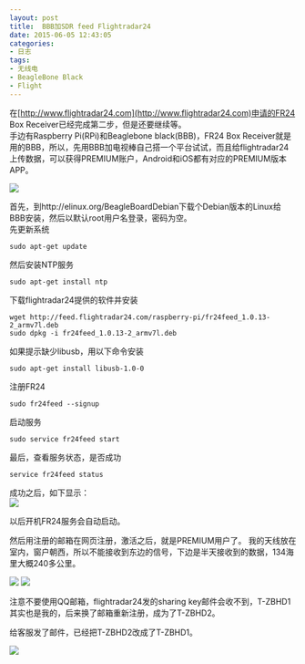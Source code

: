 ```yaml
---
layout: post
title: 	BBB加SDR feed Flightradar24
date: 2015-06-05 12:43:05
categories:
- 日志
tags:
- 无线电
- BeagleBone Black
- Flight
---
```


在[http://www.flightradar24.com](http://www.flightradar24.com)申请的FR24 Box Receiver已经完成第二步，但是还要继续等。    
手边有Raspberry Pi(RPi)和Beaglebone black(BBB)，FR24 Box Receiver就是用的BBB，所以，先用BBB加电视棒自己搭一个平台试试，而且给flightradar24上传数据，可以获得PREMIUM账户，Android和iOS都有对应的PREMIUM版本APP。

![](http://i1328.photobucket.com/albums/w532/xwlogic/_zpsuasgehs7.jpg)

首先，到http://elinux.org/BeagleBoardDebian下载个Debian版本的Linux给BBB安装，然后以默认root用户名登录，密码为空。    
先更新系统

    sudo apt-get update
    
然后安装NTP服务

    sudo apt-get install ntp  
    
下载flightradar24提供的软件并安装

    wget http://feed.flightradar24.com/raspberry-pi/fr24feed_1.0.13-2_armv7l.deb    
    sudo dpkg -i fr24feed_1.0.13-2_armv7l.deb

如果提示缺少libusb，用以下命令安装

    sudo apt-get install libusb-1.0-0
     
注册FR24

    sudo fr24feed --signup
     
启动服务

    sudo service fr24feed start
     
最后，查看服务状态，是否成功

    service fr24feed status
     
成功之后，如下显示：     
![](http://i1328.photobucket.com/albums/w532/xwlogic/_zpsqgqk9cxm.jpg) 

以后开机FR24服务会自动启动。

然后用注册的邮箱在网页注册，激活之后，就是PREMIUM用户了。
我的天线放在室内，窗户朝西，所以不能接收到东边的信号，下边是半天接收到的数据，134海里大概240多公里。

![](http://i1328.photobucket.com/albums/w532/xwlogic/QQ20150605143006_zpsnyjedqvk.jpg)
![](http://i1328.photobucket.com/albums/w532/xwlogic/QQ20150605143014_zps1xhlcn7w.png)

注意不要使用QQ邮箱，flightradar24发的sharing key邮件会收不到，T-ZBHD1其实也是我的，后来换了邮箱重新注册，成为了T-ZBHD2。

给客服发了邮件，已经把T-ZBHD2改成了T-ZBHD1。

![](http://i1328.photobucket.com/albums/w532/xwlogic/_zpswrysdrgj.jpg)

